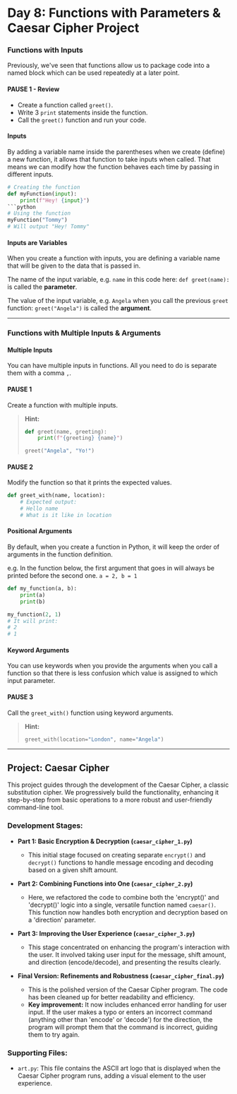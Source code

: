 # Day 8: Functions with Parameters & Caesar Cipher Project

### Functions with Inputs

Previously, we've seen that functions allow us to package code into a named block which can be used repeatedly at a later point.

#### PAUSE 1 - Review
- Create a function called `greet()`.
- Write 3 `print` statements inside the function.
- Call the `greet()` function and run your code.

#### Inputs
By adding a variable name inside the parentheses when we create (define) a new function, it allows that function to take inputs when called. That means we can modify how the function behaves each time by passing in different inputs.

```python
# Creating the function
def myFunction(input):
    print(f"Hey! {input}")
```python
# Using the function
myFunction("Tommy")
# Will output "Hey! Tommy"
```

#### Inputs are Variables
When you create a function with inputs, you are defining a variable name that will be given to the data that is passed in.

The name of the input variable, e.g. `name` in this code here: `def greet(name):` is called the **parameter**.

The value of the input variable, e.g. `Angela` when you call the previous `greet` function: `greet("Angela")` is called the **argument**.

---

### Functions with Multiple Inputs & Arguments

#### Multiple Inputs
You can have multiple inputs in functions. All you need to do is separate them with a comma `,`.

#### PAUSE 1
Create a function with multiple inputs.

> **Hint:**
> ```python
> def greet(name, greeting):
>     print(f"{greeting} {name}")
>
> greet("Angela", "Yo!")
> ```

#### PAUSE 2
Modify the function so that it prints the expected values.
```python
def greet_with(name, location):
    # Expected output:
    # Hello name
    # What is it like in location
```

#### Positional Arguments
By default, when you create a function in Python, it will keep the order of arguments in the function definition.

e.g. In the function below, the first argument that goes in will always be printed before the second one. `a = 2, b = 1`

```python
def my_function(a, b):
    print(a)
    print(b)

my_function(2, 1)
# It will print:
# 2
# 1
```

#### Keyword Arguments
You can use keywords when you provide the arguments when you call a function so that there is less confusion which value is assigned to which input parameter.

#### PAUSE 3
Call the `greet_with()` function using keyword arguments.

> **Hint:**
> ```python
> greet_with(location="London", name="Angela")
> ```

---

## Project: Caesar Cipher

This project guides through the development of the Caesar Cipher, a classic substitution cipher. We progressively build the functionality, enhancing it step-by-step from basic operations to a more robust and user-friendly command-line tool.

### Development Stages:

* **Part 1: Basic Encryption & Decryption (`caesar_cipher_1.py`)**
    * This initial stage focused on creating separate `encrypt()` and `decrypt()` functions to handle message encoding and decoding based on a given shift amount.

* **Part 2: Combining Functions into One (`caesar_cipher_2.py`)**
    * Here, we refactored the code to combine both the 'encrypt()' and 'decrypt()' logic into a single, versatile function named `caesar()`. This function now handles both encryption and decryption based on a 'direction' parameter.

* **Part 3: Improving the User Experience (`caesar_cipher_3.py`)**
    * This stage concentrated on enhancing the program's interaction with the user. It involved taking user input for the message, shift amount, and direction (encode/decode), and presenting the results clearly.

* **Final Version: Refinements and Robustness (`caesar_cipher_final.py`)**
    * This is the polished version of the Caesar Cipher program. The code has been cleaned up for better readability and efficiency.
    * **Key improvement:** It now includes enhanced error handling for user input. If the user makes a typo or enters an incorrect command (anything other than 'encode' or 'decode') for the direction, the program will prompt them that the command is incorrect, guiding them to try again.

### Supporting Files:

* `art.py`: This file contains the ASCII art logo that is displayed when the Caesar Cipher program runs, adding a visual element to the user experience.